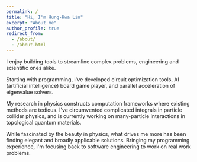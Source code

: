 ```yaml
---
permalink: /
title: "Hi, I'm Hung-Hwa Lin"
excerpt: "About me"
author_profile: true
redirect_from: 
  - /about/
  - /about.html
---
```


I enjoy building tools to streamline complex problems, 
engineering and scientific ones alike. 

Starting with programming, I've developed circuit optimization tools, AI (artificial intelligence) board game player, and parallel acceleration of eigenvalue solvers. 

My research in physics constructs computation frameworks where existing methods are tedious. 
I've circumvented complicated integrals in particle collider physics, 
and is currently working on many-particle interactions in topological quantum materials.

While fascinated by the beauty in physics, 
what drives me more has been finding elegant and broadly applicable solutions. 
Bringing my programming experience, I'm focusing back to software engineering to work on real work problems. 